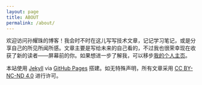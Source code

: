 ```yaml
---
layout: page
title: ABOUT
permalink: /about/
---
```


欢迎访问孙耀珠的博客！我会时不时在这儿写写技术文章，记记学习笔记，或是分享自己的所见所闻所感。文章主要是写给未来的自己看的，不过我也很荣幸现在收获了新的读者——屏幕前的你。如果想进一步了解我，可以移步[我的个人主页](https://yzyzsun.me)。

本站使用 [Jekyll](https://jekyllrb.com) via [GitHub Pages](https://pages.github.com) 搭建。如无特殊声明，所有文章采用 [CC BY-NC-ND 4.0](https://creativecommons.org/licenses/by-nc-nd/4.0/deed.zh) 进行许可。
